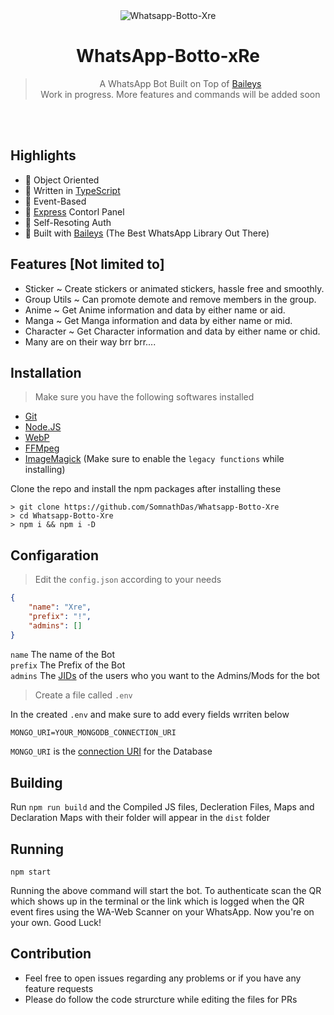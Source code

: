 <div align="center">
<img src="https://i.ibb.co/F3sc7Nb/Purple-Music-Store-Etsy-Banner.png" alt="Whatsapp-Botto-Xre" border="0">

# **WhatsApp-Botto-xRe**

> A WhatsApp Bot Built on Top of [Baileys](https://github.com/adiwajshing/baileys) <br>
> Work in progress. More features and commands will be added soon
>
</div><br/>
<br/>

## Highlights
- 💖 Object Oriented 
- 💙 Written in [TypeScript](https://www.typescriptlang.org/)
- 💛 Event-Based 
- 💚 [Express](https://expressjs.com/) Contorl Panel
- 💜 Self-Resoting Auth
- 💝 Built with [Baileys](https://github.com/adiwajshing/baileys) (The Best WhatsApp Library Out There) 

## Features [Not limited to]
- Sticker ~ Create stickers or animated stickers, hassle free and smoothly.
- Group Utils ~ Can promote demote and remove members in the group.
- Anime ~ Get Anime information and data by either name or aid.
- Manga ~ Get Manga information and data by either name or mid.
- Character ~ Get Character information and data by either name or chid.
- Many are on their way brr brr....

## Installation 

> Make sure you have the following softwares installed
- [Git](https://git-scm.com/)
- [Node.JS](https://nodejs.org/en/)
- [WebP](https://developers.google.com/speed/webp/download)
- [FFMpeg](https://ffmpeg.org/download.html)
- [ImageMagick](https://imagemagick.org/index.php) (Make sure to enable the `legacy functions` while installing)

Clone the repo and install the npm packages after installing these
```SH
> git clone https://github.com/SomnathDas/Whatsapp-Botto-Xre
> cd Whatsapp-Botto-Xre
> npm i && npm i -D
```

## Configaration
> Edit the `config.json` according to your needs
```JSON
{
    "name": "Xre",
    "prefix": "!",
    "admins": []
}
```
`name` The name of the Bot <br>
`prefix` The Prefix of the Bot <br>
`admins` The [JIDs](https://adiwajshing.github.io/Baileys/interfaces/wauser.html#jid) of the users who you want to the Admins/Mods for the bot

> Create a file called `.env` 

In the created `.env` and make sure to add every fields wrriten below
```txt
MONGO_URI=YOUR_MONGODB_CONNECTION_URI
```
`MONGO_URI` is the [connection URI](https://docs.mongodb.com/manual/reference/connection-string/) for the Database

## Building

Run `npm run build` and the Compiled JS files, Decleration Files, Maps and Declaration Maps with their folder will appear in the `dist` folder

## Running

```SH
npm start
```
Running the above command will start the bot. 
To authenticate scan the QR which shows up in the terminal or the link which is logged when the QR event fires using the WA-Web Scanner on your WhatsApp.
Now you're on your own. Good Luck!

## Contribution

+ Feel free to open issues regarding any problems or if you have any feature requests
+ Please do follow the code strurcture while editing the files for PRs



